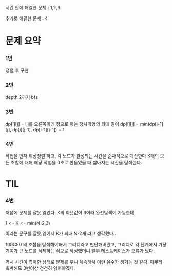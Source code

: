 시간 안에 해결한 문제 : 1,2,3

추가로 해결한 문제 : 4

# 문제 요약

### 1번

정렬 후 구현

### 2번

depth 2까지 bfs

### 3번

dp[i][j] = i,j를 오른쪽아래 점으로 하는 정사각형의 최대 길이
dp[i][j] = min(dp[i-1][j], dp[i][j-1], dp[i-1][j-1]) + 1

### 4번

작업을 먼저 위상정렬 하고,
각 노드가 완성되는 시간을 순차적으로 계산한다
K개의 모든 조합에 대해 해당 작업을 0초로 만들었을 때 짧아지는 시간을 탐색한다.

# TIL

### 4번

처음에 문제를 잘못 읽었다. K의 최댓값이 3이라 완전탐색이 가능한데, 

1 <= K <= min(N-2,3)

이라는 문구를 잘못 읽어서 K가 최대 N-2개 라고 생각했다..

100C50 의 조합을 탐색해야해서 그리디라고 판단해버렸고, 그리디로 각 단계에서 가장 기여가 큰 노드를 삭제하는 식으로 작성했더니 일부 테스트케이스가 오류가 났다.

역시 시간이 촉박한 상태로 문제를 푸니 계속해서 이런 실수가 생기는 것 같다. 아무리 촉박해도 3번이상 천천히 읽어야겠다.

